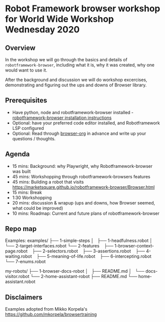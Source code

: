 # Robot Framework browser workshop for World Wide Workshop Wednesday 2020
## Overview
In the workshop we will go through the basics and details of `robotframework-browser`, including what it is, why it was created, why one would want to use it.

After the background and discussion we will do workshop excercises, demonstrating and figuring out the ups and downs of Browser library.

## Prerequisites
- Have python, node and robotframework-browser installed 
		- [robotframework-browser installation instructions](https://github.com/MarketSquare/robotframework-browser#installation-instructions)
- Optional: have your preferred code editor installed, and Robotframework LSP configured
- Optional: Read through [browser-org](https://robotframework-browser.org/) in advance and write up your questions / thoughts.

## Agenda
- 15 mins: Background: why Playwright, why Robotframework-browser was built
- 45 mins: Workshopping through robotframework-browsers features
- 45 mins: Building a robot that visits https://marketsquare.github.io/robotframework-browser/Browser.html
- 15 mins: Break
- 1:30 Workshopping
- 20 mins: discussion & wrapup (ups and downs, how Browser seemed, what could be improved)
- 10 mins: Roadmap: Current and future plans of robotframework-browser

## Repo map

Examples:
examples/
├── 1-simple-steps
│   ├── 1-headfulness.robot
│   └── 2-target-interfaces.robot
└── 2-features
    ├── 1-browser-context-page.robot
    ├── 2-selectors.robot
    ├── 3-assertions.robot
    ├── 4-waiting.robot
    ├── 5-meaning-of-life.robot
    ├── 6-intercepting.robot
    └── 7-enums.robot

my-robots/
├── 1-browser-docs-robot
│   ├── README.md
│   └── docs-visitor.robot
└── 2-home-assistant-robot
    ├── README.md
    └── home-assistant.robot

## Disclaimers

Examples adopted from Mikko Korpela's https://github.com/mkorpela/browsertraining 
